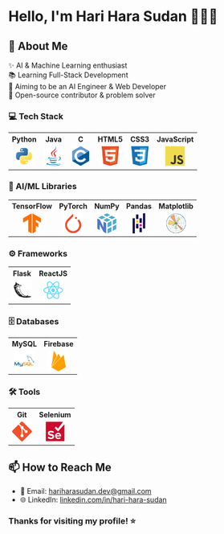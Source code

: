 # Hello, I'm Hari Hara Sudan 👨🏻‍💻

###

## 🌱 About Me

✨ AI & Machine Learning enthusiast  
📚 Learning Full-Stack Development  
🎯 Aiming to be an AI Engineer & Web Developer  
🎲 Open-source contributor & problem solver

###

### 💻 Tech Stack

<table style="width: 100%; table-layout: fixed;">
  <tr align="center">
    <th>Python</th>
    <th>Java</th>
    <th>C</th>
    <th>HTML5</th>
    <th>CSS3</th>
    <th>JavaScript</th>
  </tr>
  <tr align="center">
    <td><img src="https://github.com/devicons/devicon/blob/master/icons/python/python-original.svg" title="Python" alt="Python" height="40" width="40" /></td>
    <td><img src="https://github.com/devicons/devicon/blob/master/icons/java/java-original.svg" title="Java" alt="Java" height="40" width="40" /></td>
    <td><img src="https://github.com/devicons/devicon/blob/master/icons/c/c-original.svg" title="C" alt="C" height="40" width="40" /></td>
    <td><img src="https://github.com/devicons/devicon/blob/master/icons/html5/html5-original.svg" title="HTML5" alt="HTML5" height="40" width="40" /></td>
    <td><img src="https://github.com/devicons/devicon/blob/master/icons/css3/css3-original.svg" title="CSS3" alt="CSS3" height="40" width="40" /></td>
    <td><img src="https://github.com/devicons/devicon/blob/master/icons/javascript/javascript-original.svg" title="JavaScript" alt="JavaScript" height="40" width="40" /></td>
  </tr>
</table>

###

### 🤖 AI/ML Libraries

<table style="width: 100%; table-layout: fixed;">
  <tr align="center">
    <th>TensorFlow</th>
    <th>PyTorch</th>
    <th>NumPy</th>
    <th>Pandas</th>
    <th>Matplotlib</th>
  </tr>
  <tr align="center">
    <td><img src="https://github.com/devicons/devicon/blob/master/icons/tensorflow/tensorflow-original.svg" title="TensorFlow" alt="TensorFlow" height="40" width="40" /></td>
    <td><img src="https://github.com/devicons/devicon/blob/master/icons/pytorch/pytorch-original.svg" title="PyTorch" alt="PyTorch" height="40" width="40" /></td>
    <td><img src="https://github.com/devicons/devicon/blob/master/icons/numpy/numpy-original.svg" title="NumPy" alt="NumPy" height="40" width="40" /></td>
    <td><img src="https://github.com/devicons/devicon/blob/master/icons/pandas/pandas-original.svg" title="Pandas" alt="Pandas" height="40" width="40" /></td>
    <td><img src="https://github.com/devicons/devicon/blob/master/icons/matplotlib/matplotlib-original.svg" title="Matplotlib" alt="Matplotlib" height="40" width="40" /></td>
  </tr>
</table>

###

### ⚙️ Frameworks

<table style="width: 100%; table-layout: fixed;">
  <tr align="center">
    <th>Flask</th>
    <th>ReactJS</th>
  </tr>
  <tr align="center">
    <td><img src="https://github.com/devicons/devicon/blob/master/icons/flask/flask-original.svg" title="Flask" alt="Flask" height="40" width="40" /></td>
    <td><img src="https://github.com/devicons/devicon/blob/master/icons/react/react-original.svg" title="ReactJS" alt="ReactJS" height="40" width="40" /></td>
  </tr>
</table>

###

### 🗄️ Databases

<table style="width: 100%; table-layout: fixed;">
  <tr align="center">
    <th>MySQL</th>
    <th>Firebase</th>
  </tr>
  <tr align="center">
    <td><img src="https://github.com/devicons/devicon/blob/master/icons/mysql/mysql-original-wordmark.svg" title="MySQL" alt="MySQL" height="40" width="40" /></td>
    <td><img src="https://github.com/devicons/devicon/blob/master/icons/firebase/firebase-plain.svg" title="Firebase" alt="Firebase" height="40" width="40" /></td>
  </tr>
</table>

###

### 🛠️ Tools

<table style="width: 100%; table-layout: fixed;">
  <tr align="center">
    <th>Git</th>
    <th>Selenium</th>
  </tr>
  <tr align="center">
    <td><img src="https://github.com/devicons/devicon/blob/master/icons/git/git-original.svg" title="Git" alt="Git" height="40" width="40" /></td>
    <td><img src="https://github.com/devicons/devicon/blob/master/icons/selenium/selenium-original.svg" title="Selenium" alt="Selenium" height="40" width="40" /></td>
  </tr>
</table>

###

## 📫 How to Reach Me

- 📧 Email: [hariharasudan.dev@gmail.com](mailto:hariharasudan.dev@gmail.com)
- 🌐 LinkedIn: [linkedin.com/in/hari-hara-sudan](https://www.linkedin.com/in/hari-hara-sudan/)

###

### Thanks for visiting my profile! ⭐
